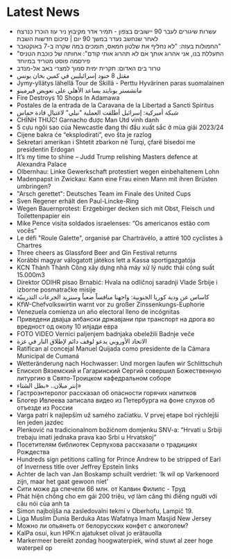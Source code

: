 # Latest News
-  עשרות שיגורים לעבר 90 יישובים בצפון - תמיר אדר מקיבוץ ניר עוז הוכרז כנרצח לאחר שנחשב נעדר במשך 90 יום | סיכום חדשות השבת
-  החמולות בעזה: "לא נחליף את שלטון חמאס, תומכים במה שקרה ב-7 באוקטובר"
-  "התעללת בנו, אני אהרוג אותך אם לא תהרוג אותי קודם": אחותה של כוכבת הטניס פירסמה פוסט מטריד במיוחד
-  טרור בים האדום: תקרית ימית סמוך למצרי באב אל-מנדב
-  مقتل 8 جنود إسرائيليين في كمين بخان يونس
-  Jymy-yllätys lähellä Tour de Skillä - Perttu Hyvärinen paras suomalainen
-  مانشستر يونايتد يساعد الأهلي على تعويض فيرمينو
-  Fire Destroys 10 Shops In Adamawa
-  Postales de la entrada de la Caravana de la Libertad a Sancti Spíritus
-  شبكة أميركية: إسرائيل أطلقت العملية "نيلي" لاغتيال قادة حماس
-  CHÍNH THỨC! Garnacho được Man Utd vinh danh
-  5 cựu ngôi sao của Newcastle đang thi đấu xuất sắc ở mùa giải 2023/24
-  Cijene bakra će “eksplodirati”, evo šta je razlog
-  Sekretari amerikan i Shtetit zbarkon në Turqi, çfarë bisedoi me presidentin Erdogan
-  It’s my time to shine – Judd Trump relishing Masters defence at Alexandra Palace
-  Olbernhau: Linke Gewerkschaft protestiert wegen einbehaltenem Lohn
-  Madenpapst in Zwickau: Kann eine Frau einen Mann mit ihren Brüsten umbringen?
-  "Arsch gerettet": Deutsches Team im Finale des United Cups
-  Sven Regener erhält den Paul-Lincke-Ring
-  Wegen Bauernprotest: Erzgebirger decken sich mit Obst, Fleisch und Toilettenpapier ein
-  Mike Pence visita soldados israelenses: “Os americanos estão com vocês”
-  Le défi "Roule Galette", organisé par Chartràvélo, a attiré 100 cyclistes à Chartres
-  Three cheers as Glassford Beer and Gin Festival returns
-  Korábbi magyar válogatott játékos lett a Kassa sportigazgatója
-  KCN Thành Thành Công xây dựng nhà máy xử lý nước thải công suất 15.000m3
-  Direktor ODIHR pisao Brnabić: Hvala na odličnoj saradnji Vlade Srbije i izborne posmatračke misije
-  كاساس عن ودية كوريا الجنوبية: واجهنا منافساً صعباً وسنزيد الجرعات التدريبيّة
-  KfW-Chefvolkswirtin warnt vor zu großer Zinssenkungs-Euphorie
-  Venezuela comienza un año electoral lleno de incógnitas
-  Приведени двајца албански државјани при транспорт на дрога во вредност од околу 10 илјади евра
-  FOTO VIDEO Vernici paljenjem badnjaka obeležili Badnje veče
-  الاتحاد الأوروبي يدعو لوقف دائم لإطلاق النار في غزة
-  Ratifican al concejal Manuel Quijada como presidente de la Cámara Municipal de Cumaná
-  Wetteränderung nach Hochwasser: Und morgen laufen wir Schlittschuh
-  Епископ Вяземский и Гагаринский Сергий совершил Божественную литургию в Свято-Троицком кафедральном соборе
-  إنتر ميلان.. «بطل الشتاء»
-  Гастроэнтеролог рассказал об опасности горячих напитков
-  Блогер Ивлеева записала видео из Петербурга на фоне слухов об отъезде из России
-  Varga patrí k najlepším už samého začiatku. V prvej etape bol rýchlejší len jeden jazdec
-  Plenković na tradicionalnom božićnom domjenku SNV-a: “Hrvati u Srbiji trebaju imati jednaka prava kao Srbi u Hrvatskoj”
-  Посетителям библиотек Серпухова рассказали о традициях Рождества
-  Hundreds sign petitions calling for Prince Andrew to be stripped of Earl of Inverness title over Jeffrey Epstein links
-  Achter de lach van Jan Boskamp schuilt verdriet: ‘Ik wil op Varkenoord zijn, maar het gaat gewoon niet’
-  Сити може да спечели 66 млн. от Калвин Филипс - Труд
-  Phát hiện chồng cho em gái 200 triệu, vợ làm căng thì điếng người với câu nói của anh ta
-  Simon najboljša na zasledovalni tekmi v Oberhofu, Lampič 19.
-  Liga Muslim Dunia Berduka Atas Wafatnya Imam Masjid New Jersey
-  Можно ли опьянеть от белорусских конфет с алкоголем?
-  KalPa osui, kun HPK:n ajatukset olivat jo erätauolla
-  Markermeer bereikt zondag hoogwaterpiek, wind stuwt al zeer hoge waterpeil op
